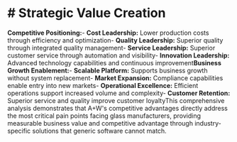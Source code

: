 # # Strategic Value Creation

**Competitive Positioning:**- **Cost Leadership:** Lower production costs through efficiency and optimization- **Quality Leadership:** Superior quality through integrated quality management- **Service Leadership:** Superior customer service through automation and visibility- **Innovation Leadership:** Advanced technology capabilities and continuous improvement**Business Growth Enablement:**- **Scalable Platform:** Supports business growth without system replacement- **Market Expansion:** Compliance capabilities enable entry into new markets- **Operational Excellence:** Efficient operations support increased volume and complexity- **Customer Retention:** Superior service and quality improve customer loyaltyThis comprehensive analysis demonstrates that A+W's competitive advantages directly address the most critical pain points facing glass manufacturers, providing measurable business value and competitive advantage through industry-specific solutions that generic software cannot match.